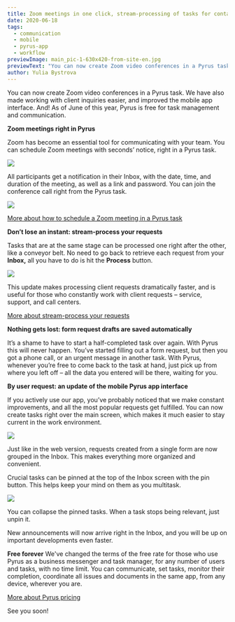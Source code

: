 ```yaml
---
title: Zoom meetings in one click, stream-processing of tasks for contact centers, and Pyrus for free forever
date: 2020-06-18
tags:
  - communication
  - mobile
  - pyrus-app
  - workflow
previewImage: main_pic-1-630x420-from-site-en.jpg
previewText: "You can now create Zoom video conferences in a Pyrus task. We have also made working with client inquiries easier, and improved the mobile app interface. And! As of June of this year, Pyrus is free for task management and communication."
author: Yulia Bystrova
---
```

You can now create Zoom video conferences in a Pyrus task. We have also made working with client inquiries easier, and improved the mobile app interface. And! As of June of this year, Pyrus is free for task management and communication.

**Zoom meetings right in Pyrus**

Zoom has become an essential tool for communicating with your team. You can schedule Zoom meetings with seconds’ notice, right in a Pyrus task.

![](pic_may_1.webp)

All participants get a notification in their Inbox, with the date, time, and duration of the meeting, as well as a link and password. You can join the conference call right from the Pyrus task.

![](Pic_may_2.webp)

[More about how to schedule a Zoom meeting in a Pyrus task](https://pyrus.com/en/help/integrations/zoom)

**Don’t lose an instant: stream-process your requests**

Tasks that are at the same stage can be processed one right after the other, like a conveyor belt. No need to go back to retrieve each request from your **Inbox,** all you have to do is hit the **Process** button.

![](April_eng_2-1.webp)

This update makes processing client requests dramatically faster, and is useful for those who constantly work with client requests – service, support, and call centers.

[More about stream-process your requests](https://pyrus.com/en/help/workflow/editor)

**Nothing gets lost: form request drafts are saved automatically**

It’s a shame to have to start a half-completed task over again. With Pyrus this will never happen. You’ve started filling out a form request, but then you got a phone call, or an urgent message in another task. With Pyrus, whenever you’re free to come back to the task at hand, just pick up from where you left off – all the data you entered will be there, waiting for you.

**By user request: an update of the mobile Pyrus app interface**

If you actively use our app, you’ve probably noticed that we make constant improvements, and all the most popular requests get fulfilled. You can now create tasks right over the main screen, which makes it much easier to stay current in the work environment.

![](mobil_en1-1-1-2.webp)

Just like in the web version, requests created from a single form are now grouped in the Inbox. This makes everything more organized and convenient.

Crucial tasks can be pinned at the top of the Inbox screen with the pin button. This helps keep your mind on them as you multitask.

![](Tasks-PinnedTasks-Copy-6-1-1.webp)

You can collapse the pinned tasks. When a task stops being relevant, just unpin it.

New announcements will now arrive right in the Inbox, and you will be up on important developments even faster.

**Free forever** We've changed the terms of the free rate for those who use Pyrus as a business messenger and task manager, for any number of users and tasks, with no time limit. You can communicate, set tasks, monitor their completion, coordinate all issues and documents in the same app, from any device, wherever you are.

[More about Pyrus pricing](https://pyrus.com/en/pricing)

See you soon!